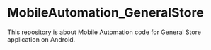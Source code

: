 # MobileAutomation_GeneralStore
This repository is about Mobile Automation code for General Store application on Android.

